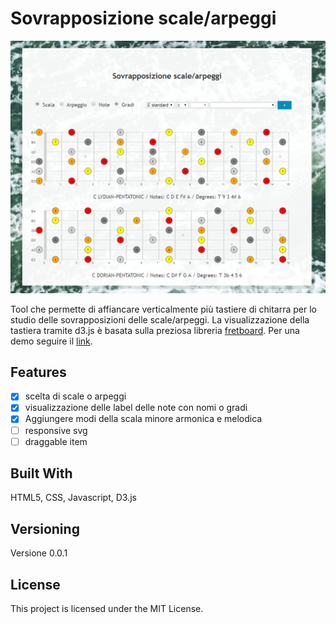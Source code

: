 # Sovrapposizione scale/arpeggi

![tastiera](screen.PNG)

Tool che permette di affiancare verticalmente più tastiere di chitarra per lo studio delle sovrapposizioni delle scale/arpeggi. La visualizzazione della tastiera tramite d3.js è basata sulla preziosa libreria [fretboard](https://github.com/txels/fretboard). Per una demo seguire il [link](https://lorenzocorbella74.github.io/notes-on-fretboard/).

## Features
- [x] scelta di scale o arpeggi 
- [x] visualizzazione delle label delle note con nomi o gradi
- [x] Aggiungere modi della scala minore armonica e melodica
- [ ] responsive svg
- [ ] draggable item
## Built With

HTML5, CSS, Javascript, D3.js

## Versioning

Versione 0.0.1

## License

This project is licensed under the MIT License.
